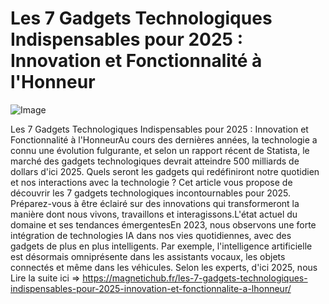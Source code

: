 # Les 7 Gadgets Technologiques Indispensables pour 2025 : Innovation et Fonctionnalité à l'Honneur

![Image](https://images.pexels.com/photos/7864422/pexels-photo-7864422.jpeg?auto=compress&cs=tinysrgb&h=650&w=940)

Les 7 Gadgets Technologiques Indispensables pour 2025 : Innovation et Fonctionnalité à l'HonneurAu cours des dernières années, la technologie a connu une évolution fulgurante, et selon un rapport récent de Statista, le marché des gadgets technologiques devrait atteindre 500 milliards de dollars d'ici 2025. Quels seront les gadgets qui redéfiniront notre quotidien et nos interactions avec la technologie ? Cet article vous propose de découvrir les 7 gadgets technologiques incontournables pour 2025. Préparez-vous à être éclairé sur des innovations qui transformeront la manière dont nous vivons, travaillons et interagissons.L'état actuel du domaine et ses tendances émergentesEn 2023, nous observons une forte intégration de technologies IA dans nos vies quotidiennes, avec des gadgets de plus en plus intelligents. Par exemple, l'intelligence artificielle est désormais omniprésente dans les assistants vocaux, les objets connectés et même dans les véhicules. Selon les experts, d'ici 2025, nous Lire la suite ici => https://magnetichub.fr/les-7-gadgets-technologiques-indispensables-pour-2025-innovation-et-fonctionnalite-a-lhonneur/
